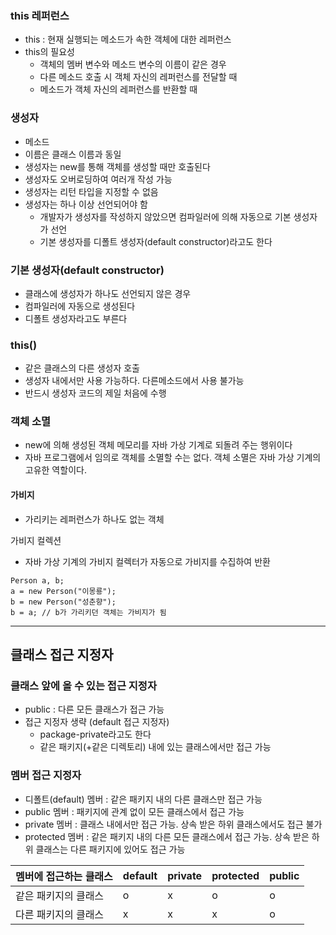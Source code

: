 ### this 레퍼런스
- this : 현재 실행되는 메소드가 속한 객체에 대한 레퍼런스
- this의 필요성
	- 객체의 멤버 변수와 메소드 변수의 이름이 같은 경우
	- 다른 메소드 호출 시 객체 자신의 레퍼런스를 전달할 때
	- 메소드가 객체 자신의 레퍼런스를 반환할 때

### 생성자
- 메소드
- 이름은 클래스 이름과 동일
- 생성자는 new를 통해 객체를 생성할 때만 호출된다
- 생성자도 오버로딩하여 여러개 작성 가능
- 생성자는 리턴 타입을 지정할 수 없음
- 생성자는 하나 이상 선언되어야 함
	- 개발자가 생성자를 작성하지 않았으면 컴파일러에 의해 자동으로 기본 생성자가 선언
	- 기본 생성자를 디폴트 생성자(default constructor)라고도 한다

### 기본 생성자(default constructor)
- 클래스에 생성자가 하나도 선언되지 않은 경우
- 컴파일러에 자동으로 생성된다
- 디폴트 생성자라고도 부른다

### this()
- 같은 클래스의 다른 생성자 호출
- 생성자 내에서만 사용 가능하다. 다른메소드에서 사용 불가능
- 반드시 생성자 코드의 제일 처음에 수행

### 객체 소멸
- new에 의해 생성된 객체 메모리를 자바 가상 기계로 되돌려 주는 행위이다
- 자바 프로그램에서 임의로 객체를 소멸할 수는 없다. 객체 소멸은 자바 가상 기계의 고유한 역할이다.

#### 가비지
- 가리키는 레퍼런스가 하나도 없는 객체

가비지 컬렉션
- 자바 가상 기계의 가비지 컬렉터가 자동으로 가비지를 수집하여 반환
```
Person a, b;
a = new Person("이몽룡");
b = new Person("성춘향");
b = a; // b가 가리키던 객체는 가비지가 됨
```

---
## 클래스 접근 지정자
### 클래스 앞에 올 수 있는 접근 지정자
- public : 다른 모든 클래스가 접근 가능
- 접근 지정자 생략 (default 접근 지정자)
	- package-private라고도 한다
	- 같은 패키지(+같은 디렉토리) 내에 있는 클래스에서만 접근 가능

### 멤버 접근 지정자
- 디폴트(default) 멤버 : 같은 패키지 내의 다른 클래스만 접근 가능
- public 멤버 : 패키지에 관계 없이 모든 클래스에서 접근 가능
- private 멤버 : 클래스 내에서만 접근 가능. 상속 받은 하위 클래스에서도 접근 불가
- protected 멤버 : 같은 패키지 내의 다른 모든 클래스에서 접근 가능. 상속 받은 하위 클래스는 다른 패키지에 있어도 접근 가능

멤버에 접근하는 클래스 | default | private | protected | public
--|--|--|--|--
같은 패키지의 클래스 | o | x | o | o
다른 패키지의 클래스 | x | x | x | o
